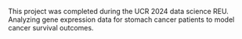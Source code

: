 This project was completed during the UCR 2024 data science REU. Analyzing gene expression data for stomach cancer patients to model cancer survival outcomes.
